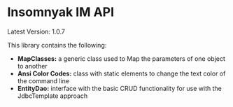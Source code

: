 # Insomnyak IM API
Latest Version: 1.0.7

This library contains the following:
 - **MapClasses:** a generic class used to Map the parameters of one object to another
 - **Ansi Color Codes:** class with static elements to change the text color of the command line 
 - **EntityDao:** interface with the basic CRUD functionality for use with the JdbcTemplate approach
